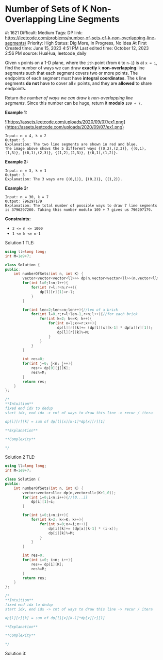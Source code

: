 # Number of Sets of K Non-Overlapping Line Segments

#: 1621
Difficult: Medium
Tags: DP
link: https://leetcode.com/problems/number-of-sets-of-k-non-overlapping-line-segments/
Priority: High
Status: Dig More, In Progress, No Idea At First
Created time: June 15, 2023 4:51 PM
Last edited time: October 12, 2023 2:56 PM
source: HuaHua, leetcode_daily

Given `n` points on a 1-D plane, where the `ith` point (from `0` to `n-1`) is at `x = i`, find the number of ways we can draw **exactly** `k` **non-overlapping** line segments such that each segment covers two or more points. The endpoints of each segment must have **integral coordinates**. The `k` line segments **do not** have to cover all `n` points, and they are **allowed** to share endpoints.

Return *the number of ways we can draw* `k` *non-overlapping line segments.* Since this number can be huge, return it **modulo** `109 + 7`.

**Example 1:**

![https://assets.leetcode.com/uploads/2020/09/07/ex1.png](https://assets.leetcode.com/uploads/2020/09/07/ex1.png)

```
Input: n = 4, k = 2
Output: 5
Explanation: The two line segments are shown in red and blue.
The image above shows the 5 different ways {(0,2),(2,3)}, {(0,1),(1,3)}, {(0,1),(2,3)}, {(1,2),(2,3)}, {(0,1),(1,2)}.

```

**Example 2:**

```
Input: n = 3, k = 1
Output: 3
Explanation: The 3 ways are {(0,1)}, {(0,2)}, {(1,2)}.

```

**Example 3:**

```
Input: n = 30, k = 7
Output: 796297179
Explanation: The total number of possible ways to draw 7 line segments is 3796297200. Taking this number modulo 109 + 7 gives us 796297179.

```

**Constraints:**

- `2 <= n <= 1000`
- `1 <= k <= n-1`

Solution 1 TLE:

```cpp
using ll=long long;
int M=1e9+7;

class Solution {
public:
    int numberOfSets(int n, int K) {
        vector<vector<vector<ll>>> dp(n,vector<vector<ll>>(n,vector<ll>(K+1,0)));
        for(int l=0;l<n;l++){
            for(int r=l;r<n;r++){
                dp[l][r][1]=r-l;
            }
        }

        for(int len=2;len<=n;len++){//len of a brick
            for(int l=0,r;r=l+len-1,r<n;l++){//for each brick
                for(int k=2; k<=K; k++){
                    for(int x=l;x<=r;x++){
                        dp[l][r][k]+= (dp[l][x][k-1] * dp[x][r][1]);
                        dp[l][r][k]%=M;
                    }
                }
            }
        }

        int res=0;
        for(int j=0; j<n; j++){
            res+= dp[0][j][K];
            res%=M;
        }
        return res;
    }
};

/*
**Intuition**
fixed end idx to dedup
start idx, end idx -> cnt of ways to draw this line -> recur / itera

dp[l][r][k] = sum of dp[l][x][k-1]*dp[x][r][1]

**Explanation**

**Complexity**

*/
```

Solution 2 TLE:

```cpp
using ll=long long;
int M=1e9+7;

class Solution {
public:
    int numberOfSets(int n, int K) {
        vector<vector<ll>> dp(n,vector<ll>(K+1,0));
        for(int i=0;i<n;i++){//[0...i]
            dp[i][1]=i;
        }

        for(int i=0;i<n;i++){
            for(int k=2; k<=K; k++){
                for(int x=0;x<=i;x++){
                    dp[i][k]+= (dp[x][k-1] * (i-x));
                    dp[i][k]%=M;
                }
            }
        }

        int res=0;
        for(int i=0; i<n; i++){
            res+= dp[i][K];
            res%=M;
        }
        return res;
    }
};

/*
**Intuition**
fixed end idx to dedup
start idx, end idx -> cnt of ways to draw this line -> recur / itera

dp[l][r][k] = sum of dp[l][x][k-1]*dp[x][r][1]

**Explanation**

**Complexity**

*/
```

Solution 3:

```cpp

```